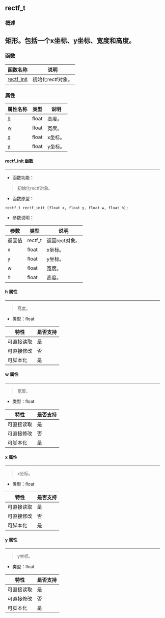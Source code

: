 ## rectf\_t
### 概述
矩形。包括一个x坐标、y坐标、宽度和高度。
----------------------------------
### 函数
<p id="rectf_t_methods">

| 函数名称 | 说明 | 
| -------- | ------------ | 
| <a href="#rectf_t_rectf_init">rectf\_init</a> | 初始化rectf对象。 |
### 属性
<p id="rectf_t_properties">

| 属性名称 | 类型 | 说明 | 
| -------- | ----- | ------------ | 
| <a href="#rectf_t_h">h</a> | float | 高度。 |
| <a href="#rectf_t_w">w</a> | float | 宽度。 |
| <a href="#rectf_t_x">x</a> | float | x坐标。 |
| <a href="#rectf_t_y">y</a> | float | y坐标。 |
#### rectf\_init 函数
-----------------------

* 函数功能：

> <p id="rectf_t_rectf_init">初始化rectf对象。

* 函数原型：

```
rectf_t rectf_init (float x, float y, float w, float h);
```

* 参数说明：

| 参数 | 类型 | 说明 |
| -------- | ----- | --------- |
| 返回值 | rectf\_t | 返回rect对象。 |
| x | float | x坐标。 |
| y | float | y坐标。 |
| w | float | 宽度。 |
| h | float | 高度。 |
#### h 属性
-----------------------
> <p id="rectf_t_h">高度。

* 类型：float

| 特性 | 是否支持 |
| -------- | ----- |
| 可直接读取 | 是 |
| 可直接修改 | 否 |
| 可脚本化   | 是 |
#### w 属性
-----------------------
> <p id="rectf_t_w">宽度。

* 类型：float

| 特性 | 是否支持 |
| -------- | ----- |
| 可直接读取 | 是 |
| 可直接修改 | 否 |
| 可脚本化   | 是 |
#### x 属性
-----------------------
> <p id="rectf_t_x">x坐标。

* 类型：float

| 特性 | 是否支持 |
| -------- | ----- |
| 可直接读取 | 是 |
| 可直接修改 | 否 |
| 可脚本化   | 是 |
#### y 属性
-----------------------
> <p id="rectf_t_y">y坐标。

* 类型：float

| 特性 | 是否支持 |
| -------- | ----- |
| 可直接读取 | 是 |
| 可直接修改 | 否 |
| 可脚本化   | 是 |
